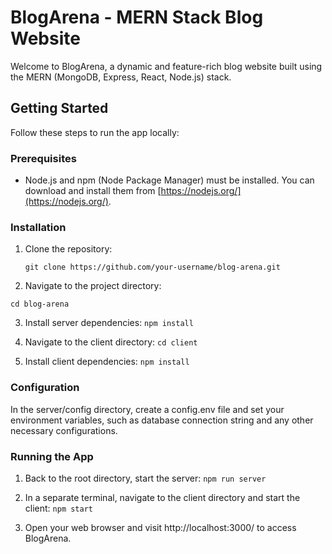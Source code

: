 # BlogArena - MERN Stack Blog Website

Welcome to BlogArena, a dynamic and feature-rich blog website built using the MERN (MongoDB, Express, React, Node.js) stack.

## Getting Started

Follow these steps to run the app locally:

### Prerequisites

- Node.js and npm (Node Package Manager) must be installed. You can download and install them from [https://nodejs.org/](https://nodejs.org/).

### Installation

1. Clone the repository:
   ```
   git clone https://github.com/your-username/blog-arena.git
   
2. Navigate to the project directory:

```cd blog-arena```

3. Install server dependencies:
```npm install```

4. Navigate to the client directory:
```cd client```

5. Install client dependencies:
```npm install```

### Configuration
In the server/config directory, create a config.env file and set your environment variables, such as database connection string and any other necessary configurations.

### Running the App
1. Back to the root directory, start the server:
```npm run server```

2. In a separate terminal, navigate to the client directory and start the client:
```npm start```

3. Open your web browser and visit http://localhost:3000/ to access BlogArena.

